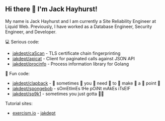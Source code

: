 ## Hi there 👋 I'm Jack Hayhurst!

My name is Jack Hayhurst and I am currently a Site Reliability Engineer at Liquid Web.
Previously, I have worked as a Database Engineer, Security Engineer, and Developer.

💻 Serious code:

* [jakdept/caScan](https://github.com/jakdept/caScan) - TLS certificate chain fingerprinting
* [jakdept/apicat](https://github.com/jakdept/apicat) - Client for paginated calls against JSON API
* [jakdept/procinfo](https://github.com/jakdept/procinfo) - Process information library for Golang

🎉 Fun code:

* [jakdept/clapback](https://github.com/jakdept/clapback) - 👏 sometimes 👏 you 👏 need 👏 to 👏 make 👏 a 👏 point 👏
* [jakdept/spongebob](https://github.com/jakdept/spongebob) - sOmEtImEs tHe pOiNt mAkEs iTsElF
* [jakdept/sp9k1](https://github.com/jakdept/sp9k1) - sometimes you just gotta 💩📮

Tutorial sites:
- [exercism.io](https://exercism.io) - [jakdept](https://exercism.io/profiles/jakdept)
